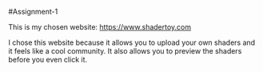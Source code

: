 #Assignment-1

This is my chosen website:
https://www.shadertoy.com

I chose this website because it allows you to upload your own shaders and it feels like a cool community.
It also allows you to preview the shaders before you even click it.
